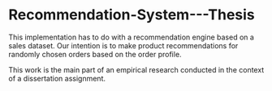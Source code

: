 # Recommendation-System---Thesis

This implementation has to do with a recommendation engine based on a sales dataset. Our intention is to make product recommendations for randomly chosen orders based on the order profile.

This work is the main part of an empirical research conducted in the context of a dissertation assignment.